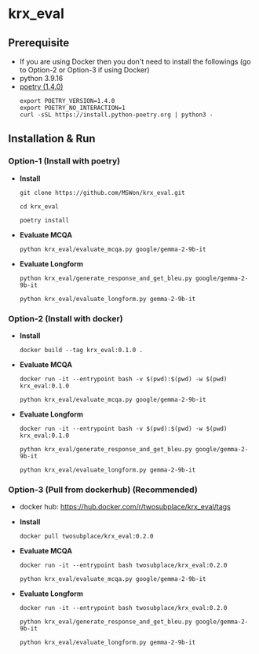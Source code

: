 # krx_eval

## Prerequisite 
- If you are using Docker then you don't need to install the followings (go to Option-2 or Option-3 if using Docker)
- python 3.9.16
- [poetry (1.4.0)](https://python-poetry.org/docs/)
    ```shell
    export POETRY_VERSION=1.4.0
    export POETRY_NO_INTERACTION=1
    curl -sSL https://install.python-poetry.org | python3 -
    ```
## Installation & Run

### Option-1 (Install with poetry)
- **Install**
    ```shell
    git clone https://github.com/MSWon/krx_eval.git

    cd krx_eval

    poetry install
    ```

- **Evaluate MCQA**
    ```shell
    python krx_eval/evaluate_mcqa.py google/gemma-2-9b-it
    ```

- **Evaluate Longform**
    ```shell
    python krx_eval/generate_response_and_get_bleu.py google/gemma-2-9b-it
    ```

    ```shell
    python krx_eval/evaluate_longform.py gemma-2-9b-it
    ```

### Option-2 (Install with docker)
- **Install**
    ```shell
    docker build --tag krx_eval:0.1.0 .
    ```

- **Evaluate MCQA**
    ```shell
    docker run -it --entrypoint bash -v $(pwd):$(pwd) -w $(pwd) krx_eval:0.1.0
    ```

    ```shell
    python krx_eval/evaluate_mcqa.py google/gemma-2-9b-it
    ```

- **Evaluate Longform**
    ```shell
    docker run -it --entrypoint bash -v $(pwd):$(pwd) -w $(pwd) krx_eval:0.1.0
    ```

    ```shell
    python krx_eval/generate_response_and_get_bleu.py google/gemma-2-9b-it
    ```

    ```shell
    python krx_eval/evaluate_longform.py gemma-2-9b-it
    ```

### Option-3 (Pull from dockerhub) (Recommended)
- docker hub: https://hub.docker.com/r/twosubplace/krx_eval/tags
- **Install**
    ```shell
    docker pull twosubplace/krx_eval:0.2.0
    ```

- **Evaluate MCQA**
    ```shell
    docker run -it --entrypoint bash twosubplace/krx_eval:0.2.0
    ```

    ```shell
    python krx_eval/evaluate_mcqa.py google/gemma-2-9b-it
    ```

- **Evaluate Longform**
    ```shell
    docker run -it --entrypoint bash twosubplace/krx_eval:0.2.0
    ```

    ```shell
    python krx_eval/generate_response_and_get_bleu.py google/gemma-2-9b-it
    ```

    ```shell
    python krx_eval/evaluate_longform.py gemma-2-9b-it
    ```
